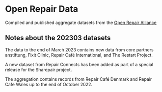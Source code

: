 # Open Repair Data

Compiled and published aggregate datasets from the [Open Repair Alliance](https://openrepair.org/)

## Notes about the 202303 datasets

The data to the end of March 2023 contains new data from core partners anstiftung, Fixit Clinic, Repair Café International, and The Restart Project.

A new dataset from Repair Connects has been added as part of a special release for the Sharepair project.

The aggregation contains records from Repair Café Denmark and Repair Cafe Wales up to the end of October 2022.
